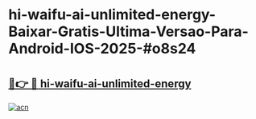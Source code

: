 # hi-waifu-ai-unlimited-energy-Baixar-Gratis-Ultima-Versao-Para-Android-IOS-2025-#o8s24

# <h2><a href="https://ainizakaria.my?title=hi-waifu-ai-unlimited-energy&ref=25M">🔗👉 🔴 hi-waifu-ai-unlimited-energy</a></h2>

[![acn](https://github.com/user-attachments/assets/0f9c940e-d8b0-45ae-aac7-cd30a18b3e1c)](https://ainizakaria.my?title=hi-waifu-ai-unlimited-energy&ref=25M)

